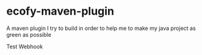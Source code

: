 # ecofy-maven-plugin
A maven plugin I try to build in order to help me to make my java project as green as possible

Test Webhook
